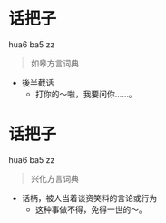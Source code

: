 # 话把子
hua6 ba5 zz
> 如皋方言词典
- 後半截话
  - 打你的～啦，我要问你……。

# 话把子
hua6 ba5 zz
> 兴化方言词典
- 话柄，被人当着谈资笑料的言论或行为
  - 这种事做不得，免得一世的～。
